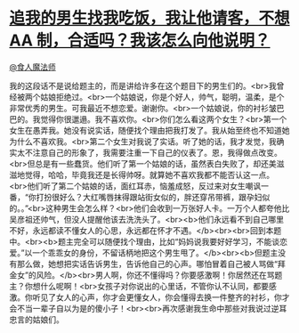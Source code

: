 
#  [追我的男生找我吃饭，我让他请客，不想 AA 制，合适吗？我该怎么向他说明？](https://zhihu.com/questions/26550742)



[@食人魔法师](https://zhihu.com/people/e019d6bffaa4acb063ac17933ed517b2)

我的这段话不是说给题主的，而是讲给许多在这个题目下的男生们的。&lt;br&gt;我曾经被两个姑娘拒绝过。&lt;br&gt;一个姑娘说，你是个好人，帅气，聪明，温柔，是个非常优秀的男生。可我最近不想恋爱。谢谢你。&lt;br&gt;一个姑娘说，你的衬衫皱巴巴的。我觉得你很邋遢。我不喜欢你。&lt;br&gt;你们怎么看这两个女生？&lt;br&gt;第一个女生在愚弄我。她没有说实话，随便找个理由把我打发了。我从始至终也不知道她为什么不喜欢我。&lt;br&gt;第二个女生对我说了实话。听了她的话，我才发觉，我确实太不注意自己的形象了，我需要注重一下自己的仪表了。恩，我得做点改变。&lt;br&gt;但总是有一些蠢货。他们听了第一个姑娘的话，虽然表白失败了，却还美滋滋地觉得，哈哈，毕竟我还是长得帅呀。就算她不喜欢我都不能否认这一点。&lt;br&gt;他们听了第二个姑娘的话，面红耳赤，恼羞成怒，反过来对女生嘲讽一番，“你打扮很好么？大红嘴唇抹得跟站街女似的，胖还穿吊带裤，跟孕妇似的。。”&lt;br&gt;这种男生会怎么样？&lt;br&gt;他们会收到一万张好人卡。一万个人都夸他比吴彦祖还帅气，但没人提醒他该去洗洗头了。&lt;br&gt;&lt;b&gt;他们永远看不到自己哪里不好，永远都读不懂女人的心思，永远都在怀才不遇。&lt;/b&gt;&lt;br&gt;&lt;br&gt;回到本题中。&lt;br&gt;&lt;b&gt;题主完全可以随便找个理由，比如“妈妈说我要好好学习，不能谈恋爱。”以一个乖乖女的身份，不留话柄地把这个男生甩了。&lt;/b&gt;&lt;br&gt;&lt;b&gt;但题主没有那么做，她想把实话告诉男生，告诉他自己的心声。哪怕冒着自己被人骂做“拜金女”的风险。&lt;/b&gt;&lt;br&gt;男人啊，你还不懂得吗？你要感激啊！你居然还在骂题主？你想什么呢啊！&lt;br&gt;女孩子对你说出的心里话，不管你认不认同，都要感激。你听见了女人的心声，你才会更懂女人，你会懂得去换一件整齐的衬衫，你才会不当一辈子自以为是的傻小子！&lt;br&gt;&lt;br&gt;再次感谢我生命中那些对我说过逆耳忠言的姑娘们。